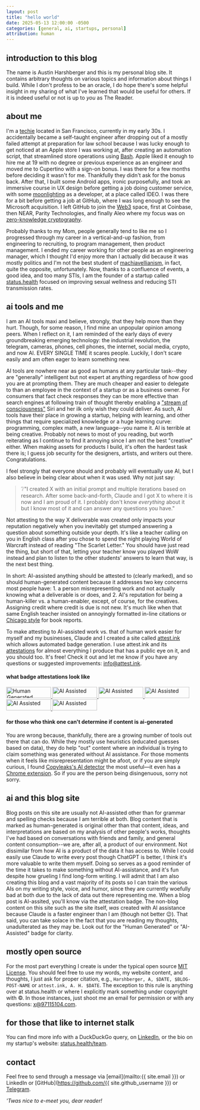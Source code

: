 ```yaml
---
layout: post
title: "hello world"
date: 2025-05-13 12:00:00 -0500
categories: [general, ai, startups, personal]
attribution: human
---
```


## introduction to this blog

The name is Austin Harshberger and this is my personal blog site. It contains arbitrary thoughts on various topics and information about things I build. While I don't profess to be an oracle, I do hope there's some helpful insight in my sharing of what I've learned that would be useful for others. If it is indeed useful or not is up to *you* as The Reader.

## about me

I'm a [techie](https://en.wiktionary.org/wiki/techie) located in San Francisco, currently in my early 30s. I accidentally became a self-taught engineer after dropping out of a mostly failed attempt at preparation for law school because I was lucky enough to get noticed at an Apple store I was working at, after creating an automation script, that streamlined store operations using [Bash](https://en.wikipedia.org/wiki/Bash_(Unix_shell)). Apple liked it enough to hire me at 19 with no degree or previous experience as an engineer and moved me to Cupertino with a sign-on bonus. I was there for a few months before deciding it wasn't for me. Thankfully they didn't ask for the bonus back. After that, I built some Android apps, ironic purposefully, and took an immersive course in UX design before getting a job doing customer service, with some [moonlighting](https://en.wikipedia.org/wiki/Moonlighting) as a developer, at a place called IDEO. I was there for a bit before getting a job at GitHub, where I was long enough to see the Microsoft acquisition. I left GitHub to join the [Web3](https://en.wikipedia.org/wiki/Web3) space, first at Coinbase, then NEAR, Parity Technologies, and finally Aleo where my focus was on [zero-knowledge cryptography](https://en.wikipedia.org/wiki/Zero_knowledge). 

Probably thanks to my Mom, people generally tend to like me so I progressed through my career in a vertical-and-up fashion, from engineering to recruiting, to program management, then product management. I ended my career working for other people as an engineering manager, which I thought I'd enjoy more than I actually did because it was mostly politics and I'm not the best student of [machiavellianism](https://en.wikipedia.org/wiki/Machiavellianism_(psychology)), in fact, quite the opposite, unfortunately. Now, thanks to a confluence of events, a good idea, and too many STIs, I am the founder of a startup called [status.health](https://status.health) focused on improving sexual wellness and reducing STI transmission rates.

## ai tools and me

I am an AI tools maxi and believe, strongly, that they help more than they hurt. Though, for some reason, I find mine an unpopular opinion among peers. When I reflect on it, I am reminded of the early days of every groundbreaking emerging technology: the industrial revolution, the telegram, cameras, phones, cell phones, the internet, social media, crypto, and now AI. EVERY SINGLE TIME it scares people. Luckily, I don't scare easily and am often eager to learn something new.

AI tools are nowhere near as good as humans at any particular task--they are "generally" intelligent but not expert at anything regardless of how good you are at prompting them. They are much cheaper and easier to delegate to than an employee in the context of a startup or as a business owner. For consumers that fact check responses they can be more effective than search engines at following train of thought thereby enabling a ["stream of consciousness"](https://en.wikipedia.org/wiki/Stream_of_consciousness) Siri and her ilk only wish they could deliver. As such, AI tools have their place in growing a startup, helping with learning, and other things that require specialized knowledge or a huge learning curve: programming, complex math, a new language--you name it. AI is terrible at being creative. Probably not news to most of you reading, but worth reiterating as I continue to find it annoying since I am not the best "creative" either. When making assets for products I build, it's often the hardest task there is; I guess job security for the designers, artists, and writers out there. Congratulations.

I feel strongly that everyone should and probably will eventually use AI, but I also believe in being clear about when it was used. Why not just say:

> ❔"I created X with an initial prompt and multiple iterations based on research. After some back-and-forth, Claude and I got X to where it is now and I am proud of it. I probably don't know *everything* about it but I know most of it and can answer any questions you have."

Not attesting to the way X deliverable was created only impacts your reputation negatively when you inevitably get stumped answering a question about something outside your depth. It's like a teacher calling on you in English class after you chose to spend the night playing World of Warcraft instead of reading "The Scarlet Letter." You should have just read the thing, but short of that, letting your teacher know you played WoW instead and plan to listen to the other students' answers to learn that way, is the next best thing.

In short: AI-assisted anything should be attested to (clearly marked), and so should human-generated content because it addresses two key concerns most people have: 1. a person misrepresenting work and not actually knowing what a deliverable is or does, and 2. AI's reputation for being a human-killer vs. a human-enabler, except, of course, for the creatives. Assigning credit where credit is due is not new. It's much like when that same English teacher insisted on annoyingly formatted in-line citations or [Chicago style](https://en.wikipedia.org/wiki/The_Chicago_Manual_of_Style) for book reports.

To make attesting to AI-assisted work vs. that of human work easier for myself and my businesses, Claude and I created a site called [attest.ink](https://attest.ink) which allows automated badge generation. I use attest.ink and its [attestations](https://en.wikipedia.org/wiki/Attestation) for almost everything I produce that has a public eye on it, and you should too. It's free! Check it out and let me know if you have any questions or suggested improvements: [info@attest.ink](mailto:info@attest.ink).

#### what badge attestations look like
<!-- Add this to your blog HTML -->
<a href="https://attest.ink" target="_blank" class="badge-link" rel="noopener">
  <img src="https://attest.ink/assets/badges/human-generated.svg" alt="Human Generated" width="120" height="30">
  <img src="https://attest.ink/assets/badges/chatgpt-generated.svg" alt="AI Assisted" width="120" height="30">
  <img src="https://attest.ink/assets/badges/claude-generated.svg" alt="AI Assisted" width="120" height="30">
  <img src="https://attest.ink/assets/badges/gemini-generated.svg" alt="AI Assisted" width="120" height="30">
  <img src="https://attest.ink/assets/badges/midjourney-generated.svg" alt="AI Assisted" width="120" height="30">
  <img src="https://attest.ink/assets/badges/dalle-generated.svg" alt="AI Assisted" width="120" height="30">
</a>

#### for those who think one can't determine if content is ai-generated

You are wrong because, thankfully, there are a growing number of tools out there that can do. While they mostly use heuristics (educated guesses based on data), they do help "out" content where an individual is trying to claim something was generated without AI assistance. For those moments when it feels like misrepresentation might be afoot, or if you are simply curious, I found [Copyleaks's AI detector](https://copyleaks.com/ai-content-detector) the most useful—it even has a [Chrome extension](https://copyleaks.com/ai-content-detector/extension). So if you are the person being disingenuous, sorry not sorry.

## ai and this blog site

Blog posts on this site are usually not AI-assisted other than for grammar and spelling checks because I am terrible at both. Blog content that is marked as human-generated is original other than that content, ideas, and interpretations are based on my analysis of other people's works, thoughts I've had based on conversations with friends and family, and general content consumption--we are, after all, a product of our environment. Not dissimilar from how AI is a product of the data it has access to. While I could easily use Claude to write every post though ChatGPT is better, I think it's more valuable to write them myself. Doing so serves as a good reminder of the time it takes to make something without AI-assistance, and it's fun despite how grueling I find long-form writing. I will admit that I am also creating this blog and a vast majority of its posts so I can train the various AIs on my writing style, voice, and humor, since they are currently woefully bad at both due to the lack of data out there representing me. When a blog post is AI-assited, you'll know via the attestation badge. The non-blog content on this site such as the site itself, *was* created with AI assistance because Claude is a faster engineer than I am (though not better 😉). That said, you can take solace in the fact that you are reading my thoughts, unadulterated as they may be. Look out for the "Human Generated" or "AI-Assisted" badge for clarity.

## mostly open source

For the most part everything I create is under the typical open source [MIT License](https://opensource.org/licenses/MIT). You should feel free to use my words, my website content, and thoughts, I just ask for proper citation, e.g., `Harshberger, A, $DATE, $BLOG-POST-NAME` or `attest.ink, A. H. $DATE`. The exception to this rule is anything over at status.health or where I explicitly mark something under copyright with ©. In those instances, just shoot me an email for permission or with any questions: [x@97115104.com](mailto:x@97115104.com).

## for those that like to internet stalk

You can find more info with a DuckDuckGo query, on [LinkedIn](https://www.linkedin.com/in/aharshbe/), or the bio on my startup's website: [status.health/team](https://status.health/team).

## contact

Feel free to send through a message via [email](mailto:{{ site.email }}) or LinkedIn or [GitHub](https://github.com/{{ site.github_username }}) or [Telegram](https://t.me/x97115104).

*'Twas nice to e-meet you, dear reader!*